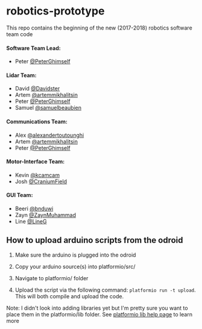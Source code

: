 # robotics-prototype
This repo contains the beginning of the new (2017-2018) robotics software team code

#### Software Team Lead:
- Peter [@PeterGhimself](https://github.com/PeterGhimself)

#### Lidar Team:
- David [@Davidster](https://github.com/Davidster)
- Artem [@artemmikhalitsin](https://github.com/artemmikhalitsin)
- Peter [@PeterGhimself](https://github.com/PeterGhimself)
- Samuel [@samuelbeaubien](https://github.com/samuelbeaubien)

#### Communications Team:
- Alex [@alexandertoutounghi](https://github.com/alexandertoutounghi)
- Artem [@artemmikhalitsin](https://github.com/artemmikhalitsin)
- Peter [@PeterGhimself](https://github.com/PeterGhimself)

#### Motor-Interface Team:
- Kevin [@kcamcam](https://github.com/kcamcam)
- Josh [@CraniumField](https://github.com/CraniumField)

#### GUI Team:
- Beeri [@bnduwi](https://github.com/bnduwi)
- Zayn [@ZaynMuhammad](https://github.com/ZaynMuhammad)
- Line [@LineG](https://github.com/LineG)

## How to upload arduino scripts from the odroid

1. Make sure the arduino is plugged into the odroid

2. Copy your arduino source(s) into platformio/src/

3. Navigate to platformio/ folder

4. Upload the script via the following command: `platformio run -t upload`. This will both compile and upload the code.

Note: I didn't look into adding libraries yet but I'm pretty sure you want to place them in the platformio/lib folder. See [platformio lib help page](http://docs.platformio.org/en/latest/userguide/lib/index.html) to learn more

